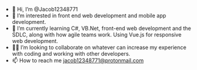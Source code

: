 - 👋 Hi, I’m @Jacob12348771
- 👀 I’m interested in front end web development and mobile app development.
- 🌱 I’m currently learning C#, VB.Net, front-end web development and the SDLC, along with how agile teams work. Using Vue.js for responsive web development.
- :technologist: I’m looking to collaborate on whatever can increase my experience with coding and working with other developers. 
- 📫 How to reach me jacob12348771@protonmail.com

<!---
Jacob12348771/Jacob12348771 is a ✨ special ✨ repository because its `README.md` (this file) appears on your GitHub profile.
You can click the Preview link to take a look at your changes.
--->
